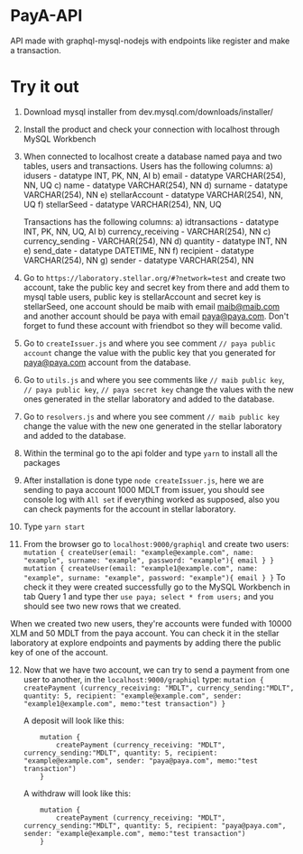# PayA-API

API made with graphql-mysql-nodejs with endpoints like register and make a transaction.

# Try it out

1. Download mysql installer from dev.mysql.com/downloads/installer/
2. Install the product and check your connection with localhost through MySQL Workbench
3. When connected to localhost create a database named paya and two tables, users and transactions.
   Users has the following columns:
   a) idusers - datatype INT, PK, NN, AI
   b) email - datatype VARCHAR(254), NN, UQ
   c) name - datatype VARCHAR(254), NN
   d) surname - datatype VARCHAR(254), NN
   e) stellarAccount - datatype VARCHAR(254), NN, UQ
   f) stellarSeed - datatype VARCHAR(254), NN, UQ

   Transactions has the following columns:
   a) idtransactions - datatype INT, PK, NN, UQ, AI
   b) currency_receiving - VARCHAR(254), NN
   c) currency_sending - VARCHAR(254), NN
   d) quantity - datatype INT, NN
   e) send_date - datatype DATETIME, NN
   f) recipient - datatype VARCHAR(254), NN
   g) sender - datatype VARCHAR(254), NN

4. Go to `https://laboratory.stellar.org/#?network=test` and create two account, take the public key and secret key from there and add them to mysql table users, public key is stellarAccount and secret key is stellarSeed, one account should be maib with email maib@maib.com and another account should be paya with email paya@paya.com. Don't forget to fund these account with friendbot so they will become valid.
5. Go to `createIssuer.js` and where you see comment `// paya public account` change the value with the public key that you generated for paya@paya.com account from the database.
6. Go to `utils.js` and where you see comments like `// maib public key`, `// paya public key`, `// paya secret key` change the values with the new ones generated in the stellar laboratory and added to the database.
7. Go to `resolvers.js` and where you see comment `// maib public key` change the value with the new one generated in the stellar laboratory and added to the database.
8. Within the terminal go to the api folder and type `yarn` to install all the packages
9. After installation is done type `node createIssuer.js`, here we are sending to paya account 1000 MDLT from issuer, you should see console log with `All set` if everything worked as supposed, also you can check payments for the account in stellar laboratory.
10. Type `yarn start`
11. From the browser go to `localhost:9000/graphiql` and create two users:
    `mutation { createUser(email: "example@example.com", name: "example", surname: "example", password: "example"){ email } }`
    `mutation { createUser(email: "example1@example.com", name: "example", surname: "example", password: "example"){ email } }`
    To check it they were created successfully go to the MySQL Workbench in tab Query 1 and type ther `use paya; select * from users;` and you should see two new rows that we created.

When we created two new users, they're accounts were funded with 10000 XLM and 50 MDLT from the paya account. You can check it in the stellar laboratory at explore endpoints and payments by adding there the public key of one of the account.

12. Now that we have two account, we can try to send a payment from one user to another, in the `localhost:9000/graphiql` type:
    `mutation { createPayment (currency_receiving: "MDLT", currency_sending:"MDLT", quantity: 5, recipient: "example@example.com", sender: "example1@example.com", memo:"test transaction") }`

    A deposit will look like this:

    ```
        mutation {
            createPayment (currency_receiving: "MDLT", currency_sending:"MDLT", quantity: 5, recipient: "example@example.com", sender: "paya@paya.com", memo:"test transaction")
        }
    ```

    A withdraw will look like this:

    ```
        mutation {
            createPayment (currency_receiving: "MDLT", currency_sending:"MDLT", quantity: 5, recipient: "paya@paya.com", sender: "example@example.com", memo:"test transaction")
        }
    ```
